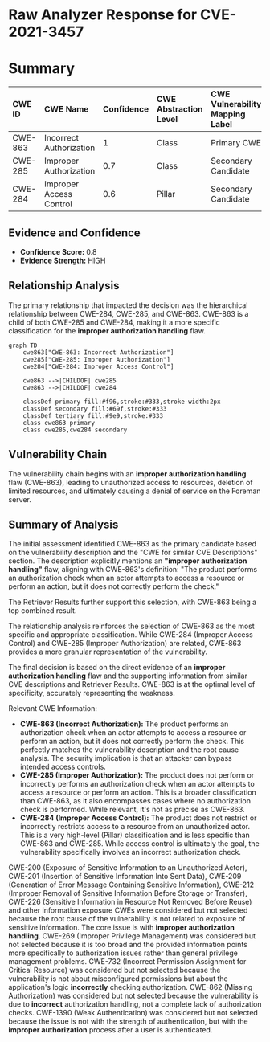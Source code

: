 # Raw Analyzer Response for CVE-2021-3457

# Summary
| CWE ID    | CWE Name                       | Confidence | CWE Abstraction Level | CWE Vulnerability Mapping Label | CWE-Vulnerability Mapping Notes |
| :-------- | :----------------------------- | :--------- | :-------------------- | :------------------------------ | :------------------------------ |
| CWE-863   | Incorrect Authorization        | 1          | Class                 | Primary CWE                     | Allowed-with-Review           |
| CWE-285   | Improper Authorization         | 0.7        | Class                 | Secondary Candidate             | Discouraged                     |
| CWE-284   | Improper Access Control        | 0.6        | Pillar                | Secondary Candidate             | Discouraged                     |

## Evidence and Confidence

*   **Confidence Score:** 0.8
*   **Evidence Strength:** HIGH

## Relationship Analysis
The primary relationship that impacted the decision was the hierarchical relationship between CWE-284, CWE-285, and CWE-863. CWE-863 is a child of both CWE-285 and CWE-284, making it a more specific classification for the **improper authorization handling** flaw.

```mermaid
graph TD
    cwe863["CWE-863: Incorrect Authorization"]
    cwe285["CWE-285: Improper Authorization"]
    cwe284["CWE-284: Improper Access Control"]
    
    cwe863 -->|CHILDOF| cwe285
    cwe863 -->|CHILDOF| cwe284
    
    classDef primary fill:#f96,stroke:#333,stroke-width:2px
    classDef secondary fill:#69f,stroke:#333
    classDef tertiary fill:#9e9,stroke:#333
    class cwe863 primary
    class cwe285,cwe284 secondary
```

## Vulnerability Chain
The vulnerability chain begins with an **improper authorization handling** flaw (CWE-863), leading to unauthorized access to resources, deletion of limited resources, and ultimately causing a denial of service on the Foreman server.

## Summary of Analysis
The initial assessment identified CWE-863 as the primary candidate based on the vulnerability description and the "CWE for similar CVE Descriptions" section. The description explicitly mentions an **"improper authorization handling"** flaw, aligning with CWE-863's definition: "The product performs an authorization check when an actor attempts to access a resource or perform an action, but it does not correctly perform the check."

The Retriever Results further support this selection, with CWE-863 being a top combined result.

The relationship analysis reinforces the selection of CWE-863 as the most specific and appropriate classification. While CWE-284 (Improper Access Control) and CWE-285 (Improper Authorization) are related, CWE-863 provides a more granular representation of the vulnerability.

The final decision is based on the direct evidence of an **improper authorization handling** flaw and the supporting information from similar CVE descriptions and Retriever Results. CWE-863 is at the optimal level of specificity, accurately representing the weakness.

Relevant CWE Information:
*   **CWE-863 (Incorrect Authorization):** The product performs an authorization check when an actor attempts to access a resource or perform an action, but it does not correctly perform the check. This perfectly matches the vulnerability description and the root cause analysis. The security implication is that an attacker can bypass intended access controls.
*   **CWE-285 (Improper Authorization):** The product does not perform or incorrectly performs an authorization check when an actor attempts to access a resource or perform an action. This is a broader classification than CWE-863, as it also encompasses cases where no authorization check is performed. While relevant, it's not as precise as CWE-863.
*   **CWE-284 (Improper Access Control):** The product does not restrict or incorrectly restricts access to a resource from an unauthorized actor. This is a very high-level (Pillar) classification and is less specific than CWE-863 and CWE-285. While access control is ultimately the goal, the vulnerability specifically involves an incorrect authorization check.

CWE-200 (Exposure of Sensitive Information to an Unauthorized Actor), CWE-201 (Insertion of Sensitive Information Into Sent Data), CWE-209 (Generation of Error Message Containing Sensitive Information), CWE-212 (Improper Removal of Sensitive Information Before Storage or Transfer), CWE-226 (Sensitive Information in Resource Not Removed Before Reuse) and other information exposure CWEs were considered but not selected because the root cause of the vulnerability is not related to exposure of sensitive information. The core issue is with **improper authorization handling**.
CWE-269 (Improper Privilege Management) was considered but not selected because it is too broad and the provided information points more specifically to authorization issues rather than general privilege management problems.
CWE-732 (Incorrect Permission Assignment for Critical Resource) was considered but not selected because the vulnerability is not about misconfigured permissions but about the application's logic **incorrectly** checking authorization.
CWE-862 (Missing Authorization) was considered but not selected because the vulnerability is due to **incorrect** authorization handling, not a complete lack of authorization checks.
CWE-1390 (Weak Authentication) was considered but not selected because the issue is not with the strength of authentication, but with the **improper authorization** process after a user is authenticated.